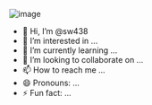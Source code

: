 ![image](https://github.com/sw438/sw438/assets/173224357/3f8e75c4-4c26-4be6-b21c-32c86b94aa68)
- 👋 Hi, I’m @sw438
- 👀 I’m interested in ...
- 🌱 I’m currently learning ...
- 💞️ I’m looking to collaborate on ...
- 📫 How to reach me ...
- 😄 Pronouns: ...
- ⚡ Fun fact: ...

<!---
sw438/sw438 is a ✨ special ✨ repository because its `README.md` (this file) appears on your GitHub profile.
You can click the Preview link to take a look at your changes.
--->
